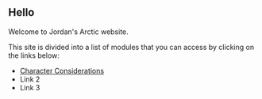 &nbsp;
## Hello

Welcome to Jordan's Arctic website.

This site is divided into a list of modules that you can access by clicking on the links below:
 - [Character Considerations](../main/pages/stats.md)
 - Link 2
 - Link 3
